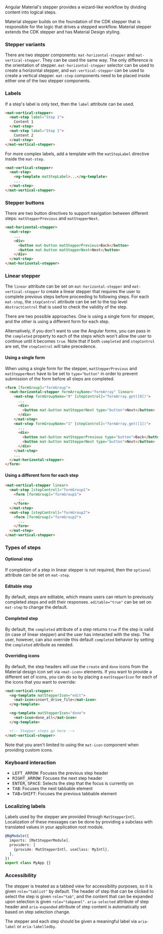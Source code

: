 Angular Material's stepper provides a wizard-like workflow by dividing content into logical steps.

<!-- example(stepper-overview) -->

Material stepper builds on the foundation of the CDK stepper that is responsible for the logic
that drives a stepped workflow. Material stepper extends the CDK stepper and has Material Design
styling.

### Stepper variants
There are two stepper components: `mat-horizontal-stepper` and `mat-vertical-stepper`. They
can be used the same way. The only difference is the orientation of stepper.
`mat-horizontal-stepper` selector can be used to create a horizontal stepper, and
`mat-vertical-stepper` can be used to create a vertical stepper. `mat-step` components need to be
placed inside either one of the two stepper components.

### Labels
If a step's label is only text, then the `label` attribute can be used.
```html
<mat-vertical-stepper>
  <mat-step label="Step 1">
    Content 1
  </mat-step>
  <mat-step label="Step 1">
    Content 2
  </mat-step>
</mat-vertical-stepper>
```

For more complex labels, add a template with the `matStepLabel` directive inside the
`mat-step`.
```html
<mat-vertical-stepper>
  <mat-step>
    <ng-template matStepLabel>...</ng-template>
    ...
  </mat-step>
</mat-vertical-stepper>
```

### Stepper buttons
There are two button directives to support navigation between different steps:
`matStepperPrevious` and `matStepperNext`.
```html
<mat-horizontal-stepper>
  <mat-step>
    ...
    <div>
      <button mat-button matStepperPrevious>Back</button>
      <button mat-button matStepperNext>Next</button>
    </div>
  </mat-step>
</mat-horizontal-stepper>
```

### Linear stepper
The `linear` attribute can be set on `mat-horizontal-stepper` and `mat-vertical-stepper` to create
a linear stepper that requires the user to complete previous steps before proceeding to following
steps. For each `mat-step`, the `stepControl` attribute can be set to the top level
`AbstractControl` that is used to check the validity of the step.

There are two possible approaches. One is using a single form for stepper, and the other is
using a different form for each step.

Alternatively, if you don't want to use the Angular forms, you can pass in the `completed` property
to each of the steps which won't allow the user to continue until it becomes `true`. Note that if
both `completed` and `stepControl` are set, the `stepControl` will take precedence.

#### Using a single form
When using a single form for the stepper, `matStepperPrevious` and `matStepperNext` have to be
set to `type="button"` in order to prevent submission of the form before all steps
are completed.

```html
<form [formGroup]="formGroup">
  <mat-horizontal-stepper formArrayName="formArray" linear>
    <mat-step formGroupName="0" [stepControl]="formArray.get([0])">
      ...
      <div>
        <button mat-button matStepperNext type="button">Next</button>
      </div>
    </mat-step>
    <mat-step formGroupName="1" [stepControl]="formArray.get([1])">
      ...
      <div>
        <button mat-button matStepperPrevious type="button">Back</button>
        <button mat-button matStepperNext type="button">Next</button>
      </div>
    </mat-step>
    ...
  </mat-horizontal-stepper>
</form>
```

#### Using a different form for each step
```html
<mat-vertical-stepper linear>
  <mat-step [stepControl]="formGroup1">
    <form [formGroup]="formGroup1">
      ...
    </form>
  </mat-step>
  <mat-step [stepControl]="formGroup2">
    <form [formGroup]="formGroup2">
      ...
    </form>
  </mat-step>
</mat-vertical-stepper>
```
### Types of steps

#### Optional step
If completion of a step in linear stepper is not required, then the `optional` attribute can be set
on `mat-step`.

#### Editable step
By default, steps are editable, which means users can return to previously completed steps and
edit their responses. `editable="true"` can be set on `mat-step` to change the default.

#### Completed step
By default, the `completed` attribute of a step returns `true` if the step is valid (in case of
linear stepper) and the user has interacted with the step. The user, however, can also override
this default `completed` behavior by setting the `completed` attribute as needed.

#### Overriding icons
By default, the step headers will use the `create` and `done` icons from the Material design icon
set via `<mat-icon>` elements. If you want to provide a different set of icons, you can do so
by placing a `matStepperIcon` for each of the icons that you want to override:

```html
<mat-vertical-stepper>
  <ng-template matStepperIcon="edit">
    <mat-icon>insert_drive_file</mat-icon>
  </ng-template>

  <ng-template matStepperIcon="done">
    <mat-icon>done_all</mat-icon>
  </ng-template>

  <!-- Stepper steps go here -->
</mat-vertical-stepper>
```

Note that you aren't limited to using the `mat-icon` component when providing custom icons.

### Keyboard interaction
- <kbd>LEFT_ARROW</kbd>: Focuses the previous step header
- <kbd>RIGHT_ARROW</kbd>: Focuses the next step header
- <kbd>ENTER</kbd>, <kbd>SPACE</kbd>: Selects the step that the focus is currently on
- <kbd>TAB</kbd>: Focuses the next tabbable element
- <kbd>TAB</kbd>+<kbd>SHIFT</kbd>: Focuses the previous tabbable element

### Localizing labels
Labels used by the stepper are provided through `MatStepperIntl`. Localization of these messages
can be done by providing a subclass with translated values in your application root module.

```ts
@NgModule({
  imports: [MatStepperModule],
  providers: [
    {provide: MatStepperIntl, useClass: MyIntl},
  ],
})
export class MyApp {}
```

### Accessibility
The stepper is treated as a tabbed view for accessibility purposes, so it is given
`role="tablist"` by default. The header of step that can be clicked to select the step
is given `role="tab"`, and the content that can be expanded upon selection is given
`role="tabpanel"`. `aria-selected` attribute of step header and `aria-expanded` attribute of
step content is automatically set based on step selection change.

The stepper and each step should be given a meaningful label via `aria-label` or `aria-labelledby`.
